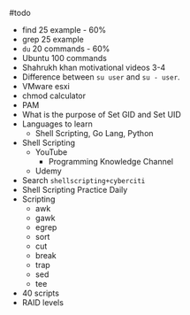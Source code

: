 #todo 
* find 25 example - 60%
* grep 25 example
* `du` 20 commands - 60%
* Ubuntu 100 commands
* Shahrukh khan motivational videos 3-4
* Difference between `su user` and `su - user`.
* VMware esxi
* chmod calculator
* PAM
* What is the purpose of Set GID and Set UID
* Languages to learn
	* Shell Scripting, Go Lang, Python
* Shell Scripting
	* YouTube
		* Programming Knowledge Channel
	* Udemy
* Search `shellscripting+cyberciti`
* Shell Scripting Practice Daily
* Scripting
	* awk
	* gawk
	* egrep
	* sort
	* cut
	* break
	* trap
	* sed
	* tee
* 40 scripts
* RAID levels